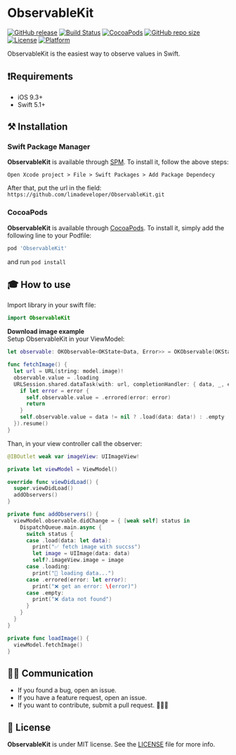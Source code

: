 # ObservableKit

[![GitHub release](https://img.shields.io/github/release/limadeveloper/ObservableKit.svg)](https://github.com/limadeveloper/ObservableKit/releases)
[![Build Status](https://travis-ci.com/limadeveloper/ObservableKit.svg?branch=master)](https://travis-ci.com/limadeveloper/ObservableKit)
[![CocoaPods](https://img.shields.io/badge/Cocoa%20Pods-✓-4BC51D.svg?style=flat)](https://cocoapods.org/pods/ObservableKit)
[![GitHub repo size](https://img.shields.io/github/repo-size/limadeveloper/ObservableKit.svg)](https://github.com/limadeveloper/ObservableKit)
[![License](https://img.shields.io/github/license/limadeveloper/ObservableKit.svg)](https://raw.githubusercontent.com/limadeveloper/ObservableKit/master/LICENSE)
[![Platform](https://img.shields.io/cocoapods/p/ObservableKit.svg?style=flat)](https://developer.apple.com/ios/)

ObservableKit is the easiest way to observe values in Swift.

## ❗️Requirements

- iOS 9.3+
- Swift 5.1+

## ⚒ Installation

### Swift Package Manager

**ObservableKit** is available through [SPM](https://developer.apple.com/videos/play/wwdc2019/408/). To install
it, follow the above steps:

```script
Open Xcode project > File > Swift Packages > Add Package Dependecy
```

After that, put the url in the field: `https://github.com/limadeveloper/ObservableKit.git`

### CocoaPods

**ObservableKit** is available through [CocoaPods](https://cocoapods.org/pods/ObservableKit). To install
it, simply add the following line to your Podfile:

```ruby
pod 'ObservableKit'
```

and run `pod install`

## 🎓 How to use

Import library in your swift file:

```Swift
import ObservableKit
```

**Download image example**  
Setup ObservableKit in your ViewModel:

```Swift
let observable: OKObservable<OKState<Data, Error>> = OKObservable(OKState.loading)

func fetchImage() {
  let url = URL(string: model.image)!
  observable.value = .loading
  URLSession.shared.dataTask(with: url, completionHandler: { data, _, error in
    if let error = error {
      self.observable.value = .errored(error: error)
      return
    }
    self.observable.value = data != nil ? .load(data: data!) : .empty
  }).resume()
}
```

Than, in your view controller call the observer:

```swift
@IBOutlet weak var imageView: UIImageView!

private let viewModel = ViewModel()

override func viewDidLoad() {
  super.viewDidLoad()
  addObservers()
}

private func addObservers() {
  viewModel.observable.didChange = { [weak self] status in
    DispatchQueue.main.async {
      switch status {
      case .load(data: let data):
        print("✅ fetch image with succss")
        let image = UIImage(data: data)
        self?.imageView.image = image
      case .loading:
        print("🚀 loading data...")
      case .errored(error: let error):
        print("❌ get an error: \(error)")
      case .empty:
        print("❌ data not found")
      }
    }
  }
}

private func loadImage() {
  viewModel.fetchImage()
}
```

## 🙋🏻‍  Communication

- If you found a bug, open an issue.
- If you have a feature request, open an issue.
- If you want to contribute, submit a pull request. 👨🏻‍💻

## 📜 License

**ObservableKit** is under MIT license. See the [LICENSE](https://raw.githubusercontent.com/limadeveloper/ObservableKit/master/LICENSE) file for more info.
